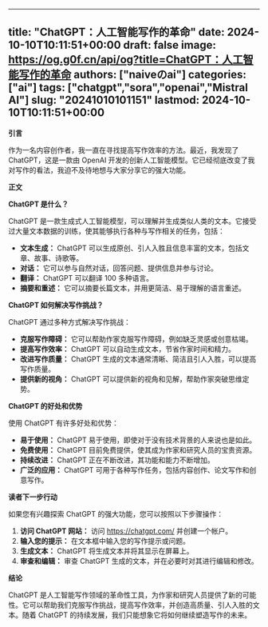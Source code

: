 
---
title: "ChatGPT：人工智能写作的革命"
date: 2024-10-10T10:11:51+00:00
draft: false
image: https://og.g0f.cn/api/og?title=ChatGPT：人工智能写作的革命
authors: ["naiveのai"]
categories: ["ai"]
tags: ["chatgpt","sora","openai","Mistral AI"]
slug: "20241010101151"
lastmod: 2024-10-10T10:11:51+00:00
---
**引言**

作为一名内容创作者，我一直在寻找提高写作效率的方法。最近，我发现了 ChatGPT，这是一款由 OpenAI 开发的创新人工智能模型。它已经彻底改变了我对写作的看法，我迫不及待地想与大家分享它的强大功能。

**正文**

**ChatGPT 是什么？**

ChatGPT 是一款生成式人工智能模型，可以理解并生成类似人类的文本。它接受过大量文本数据的训练，使其能够执行各种与写作相关的任务，包括：

- **文本生成：** ChatGPT 可以生成原创、引人入胜且信息丰富的文本，包括文章、故事、诗歌等。
- **对话：** 它可以参与自然对话，回答问题、提供信息并参与讨论。
- **翻译：** ChatGPT 可以翻译 100 多种语言。
- **摘要和重述：** 它可以摘要长篇文本，并用更简洁、易于理解的语言重述。

**ChatGPT 如何解决写作挑战？**

ChatGPT 通过多种方式解决写作挑战：

- **克服写作障碍：** 它可以帮助作家克服写作障碍，例如缺乏灵感或创意枯竭。
- **提高写作效率：** ChatGPT 可以自动生成文本，节省作家时间和精力。
- **改进写作质量：** ChatGPT 生成的文本通常清晰、简洁且引人入胜，可以提高写作质量。
- **提供新的视角：** ChatGPT 可以提供新的视角和见解，帮助作家突破思维定势。

**ChatGPT 的好处和优势**

使用 ChatGPT 有许多好处和优势：

- **易于使用：** ChatGPT 易于使用，即使对于没有技术背景的人来说也是如此。
- **免费使用：** ChatGPT 目前免费提供，使其成为作家和研究人员的宝贵资源。
- **持续改进：** ChatGPT 正在不断改进，其功能和能力不断增加。
- **广泛的应用：** ChatGPT 可用于各种写作任务，包括内容创作、论文写作和创意写作。

**读者下一步行动**

如果您有兴趣探索 ChatGPT 的强大功能，您可以按照以下步骤操作：

1. **访问 ChatGPT 网站：** 访问 https://chatgpt.com/ 并创建一个帐户。
2. **输入您的提示：** 在文本框中输入您的写作提示或问题。
3. **生成文本：** ChatGPT 将生成文本并将其显示在屏幕上。
4. **审查和编辑：** 审查 ChatGPT 生成的文本，并在必要时对其进行编辑和修改。

**结论**

ChatGPT 是人工智能写作领域的革命性工具，为作家和研究人员提供了新的可能性。它可以帮助我们克服写作挑战，提高写作效率，并创造高质量、引人入胜的文本。随着 ChatGPT 的持续发展，我们只能想象它将如何继续塑造写作的未来。